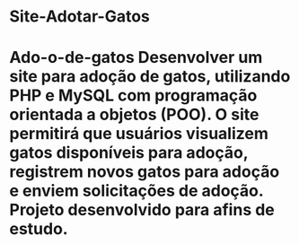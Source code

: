 # Site-Adotar-Gatos
# Ado-o-de-gatos Desenvolver um site para adoção de gatos, utilizando PHP e MySQL com programação orientada a objetos (POO). O site permitirá que usuários visualizem gatos disponíveis para adoção, registrem novos gatos para adoção e enviem solicitações de adoção.  Projeto desenvolvido para afins de estudo.  
